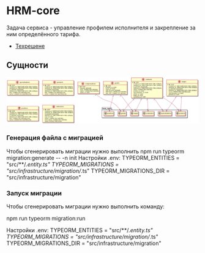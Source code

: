 # HRM-core

Задача сервиса - управление профилем исполнителя и закрепление за ним определённого тарифа.
- [Техрешене](https://qleanru.atlassian.net/wiki/spaces/DOCS/pages/2117795973/HRM+Core+v1)

## Сущности
![Модели данных](./eml.png)

### Генерация файла с миграцией
Чтобы сгенерировать миграции нужно выполнить
npm run typeorm migration:generate -- -n init
Настройки .env:
TYPEORM_ENTITIES = "src/**/*.entity.ts"
TYPEORM_MIGRATIONS = "src/infrastructure/migration/*.ts"
TYPEORM_MIGRATIONS_DIR = "src/infrastructure/migration"

### Запуск миграции
Чтобы сгенерировать миграции нужно выполнить команду:

npm run typeorm migration:run

Настройки .env:
TYPEORM_ENTITIES = "src/**/*.entity.ts"
TYPEORM_MIGRATIONS = "src/infrastructure/migration/*.ts"
TYPEORM_MIGRATIONS_DIR = "src/infrastructure/migration"
